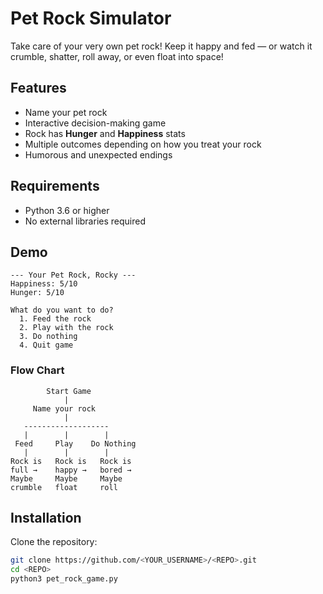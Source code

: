 # Pet Rock Simulator

Take care of your very own pet rock! Keep it happy and fed — or watch it crumble, shatter, roll away, or even float into space!

## Features

* Name your pet rock
* Interactive decision-making game
* Rock has **Hunger** and **Happiness** stats
* Multiple outcomes depending on how you treat your rock
* Humorous and unexpected endings

## Requirements

* Python 3.6 or higher
* No external libraries required

## Demo

```
--- Your Pet Rock, Rocky ---
Happiness: 5/10
Hunger: 5/10

What do you want to do?
  1. Feed the rock
  2. Play with the rock
  3. Do nothing
  4. Quit game
```

### Flow Chart

```
        Start Game
            |
     Name your rock
            |
   -------------------
   |        |        |
 Feed     Play    Do Nothing
   |        |        |
Rock is   Rock is   Rock is
full →    happy →   bored →
Maybe     Maybe     Maybe
crumble   float     roll
```

## Installation

Clone the repository:

```bash
git clone https://github.com/<YOUR_USERNAME>/<REPO>.git
cd <REPO>
python3 pet_rock_game.py
```
